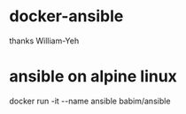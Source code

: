 # docker-ansible
thanks William-Yeh

# ansible on alpine linux
docker run -it --name ansible babim/ansible
